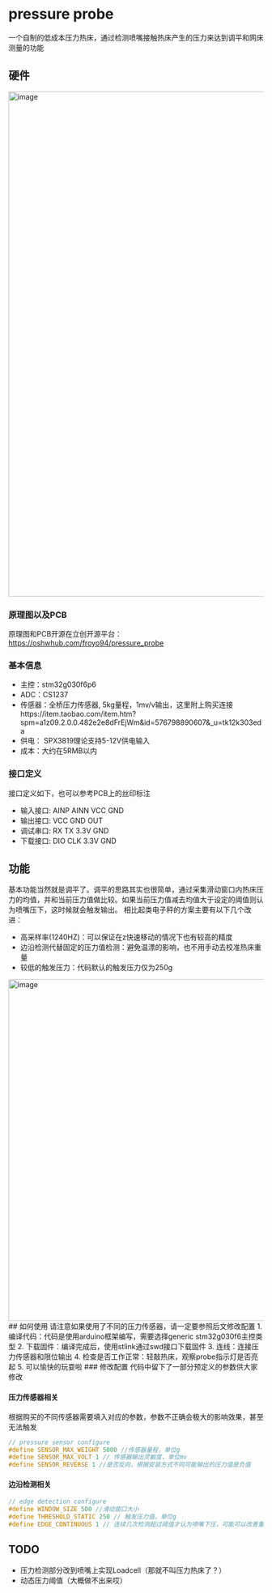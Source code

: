 # pressure probe
一个自制的低成本压力热床，通过检测喷嘴接触热床产生的压力来达到调平和网床测量的功能
## 硬件
<img width="998" alt="image" src="https://github.com/xcqq/pressure_probe/assets/18913791/6f5f62ae-e65e-4be7-ad42-4da2d2c5180a">

### 原理图以及PCB
原理图和PCB开源在立创开源平台：https://oshwhub.com/froyo94/pressure_probe
### 基本信息
* 主控：stm32g030f6p6 
* ADC：CS1237 
* 传感器：全桥压力传感器, 5kg量程，1mv/v输出，这里附上购买连接https://item.taobao.com/item.htm?spm=a1z09.2.0.0.482e2e8dFrEjWm&id=576798890607&_u=tk12k303eda
* 供电： SPX3819理论支持5-12V供电输入
* 成本：大约在5RMB以内
### 接口定义
接口定义如下，也可以参考PCB上的丝印标注
* 输入接口: AINP AINN VCC GND
* 输出接口: VCC GND OUT
* 调试串口: RX TX 3.3V GND
* 下载接口: DIO CLK 3.3V GND
## 功能
基本功能当然就是调平了。调平的思路其实也很简单，通过采集滑动窗口内热床压力的均值，并和当前压力值做比较。如果当前压力值减去均值大于设定的阈值则认为喷嘴压下，这时候就会触发输出。
相比起类电子秤的方案主要有以下几个改进：
* 高采样率(1240HZ)：可以保证在z快速移动的情况下也有较高的精度
* 边沿检测代替固定的压力值检测：避免温漂的影响，也不用手动去校准热床重量
* 较低的触发压力：代码默认的触发压力仅为250g
<img width="675" alt="image" src="https://github.com/xcqq/pressure_probe/assets/18913791/199333fa-c746-4af6-bebd-b0ae25f263da">
## 如何使用
请注意如果使用了不同的压力传感器，请一定要参照后文修改配置
1. 编译代码：代码是使用arduino框架编写，需要选择generic stm32g030f6主控类型
2. 下载固件：编译完成后，使用stlink通过swd接口下载固件
3. 连线：连接压力传感器和限位输出
4. 检查是否工作正常：轻敲热床，观察probe指示灯是否亮起
5. 可以愉快的玩耍啦
### 修改配置
代码中留下了一部分预定义的参数供大家修改

#### 压力传感器相关
根据购买的不同传感器需要填入对应的参数，参数不正确会极大的影响效果，甚至无法触发

```c
// pressure sensor configure
#define SENSOR_MAX_WEIGHT 5000 //传感器量程，单位g
#define SENSOR_MAX_VOLT 1 // 传感器输出灵敏度，单位mv
#define SENSOR_REVERSE 1 //是否反向，根据安装方式不同可能输出的压力值是负值
```
#### 边沿检测相关

```c
// edge detection configure
#define WINDOW_SIZE 500 //滑动窗口大小
#define THRESHOLD_STATIC 250 // 触发压力值，单位g
#define EDGE_CONTINUOUS 1 // 连续几次检测超过阈值才认为喷嘴下压，可能可以改善重复定位精度
```
## TODO
* 压力检测部分改到喷嘴上实现Loadcell（那就不叫压力热床了？）
* 动态压力阈值（大概做不出来哎）
